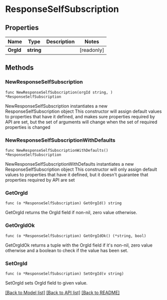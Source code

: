 # ResponseSelfSubscription

## Properties

Name | Type | Description | Notes
------------ | ------------- | ------------- | -------------
**OrgId** | **string** |  | [readonly] 

## Methods

### NewResponseSelfSubscription

`func NewResponseSelfSubscription(orgId string, ) *ResponseSelfSubscription`

NewResponseSelfSubscription instantiates a new ResponseSelfSubscription object
This constructor will assign default values to properties that have it defined,
and makes sure properties required by API are set, but the set of arguments
will change when the set of required properties is changed

### NewResponseSelfSubscriptionWithDefaults

`func NewResponseSelfSubscriptionWithDefaults() *ResponseSelfSubscription`

NewResponseSelfSubscriptionWithDefaults instantiates a new ResponseSelfSubscription object
This constructor will only assign default values to properties that have it defined,
but it doesn't guarantee that properties required by API are set

### GetOrgId

`func (o *ResponseSelfSubscription) GetOrgId() string`

GetOrgId returns the OrgId field if non-nil, zero value otherwise.

### GetOrgIdOk

`func (o *ResponseSelfSubscription) GetOrgIdOk() (*string, bool)`

GetOrgIdOk returns a tuple with the OrgId field if it's non-nil, zero value otherwise
and a boolean to check if the value has been set.

### SetOrgId

`func (o *ResponseSelfSubscription) SetOrgId(v string)`

SetOrgId sets OrgId field to given value.



[[Back to Model list]](../README.md#documentation-for-models) [[Back to API list]](../README.md#documentation-for-api-endpoints) [[Back to README]](../README.md)


